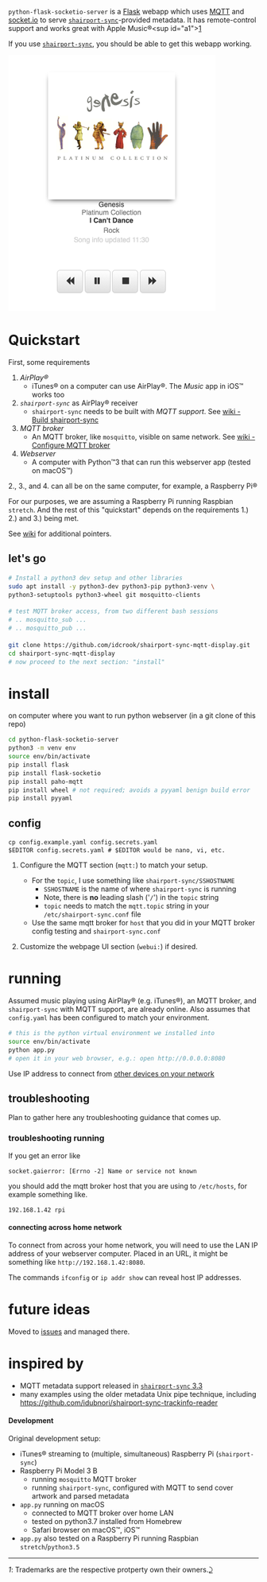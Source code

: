 `python-flask-socketio-server` is a [Flask](http://flask.pocoo.org) webapp which uses [MQTT](https://www.eclipse.org/paho/clients/python/) and [socket.io](https://github.com/miguelgrinberg/Flask-SocketIO) to serve [`shairport-sync`](https://github.com/mikebrady/shairport-sync)-provided metadata. It has remote-control support and works great with Apple Music®<sup id=\"a1\">[1](#f1)</sup>

If you use [`shairport-sync`](https://github.com/mikebrady/shairport-sync), you should be able to get this webapp working.

![Safari screencap](screenshot1.png)

Quickstart
==========

First, some requirements

1.	*AirPlay®*
	-	iTunes® on a computer can use AirPlay®. The *Music* app in iOS™ works too
2.	*`shairport-sync`* as AirPlay® receiver
	-	`shairport-sync` needs to be built with *MQTT support*. See [wiki - Build shairport-sync](https://github.com/idcrook/shairport-sync-mqtt-display/wiki/Build-shairport-sync-with-MQTT-support)
3.	*MQTT broker*
	-	An MQTT broker, like `mosquitto`, visible on same network. See [wiki - Configure MQTT broker](https://github.com/idcrook/shairport-sync-mqtt-display/wiki/Configure-mosquitto-MQTT-broker)
4.	*Webserver*
	-	A computer with Python™3 that can run this webserver app (tested on macOS™)

2., 3., and 4. can all be on the same computer, for example, a Raspberry Pi®

For our purposes, we are assuming a Raspberry Pi running Raspbian `stretch`. And the rest of this "quickstart" depends on the requirements 1.) 2.) and 3.) being met.

See [wiki](https://github.com/idcrook/shairport-sync-mqtt-display/wiki) for additional pointers.

let's go
--------

```bash
# Install a python3 dev setup and other libraries
sudo apt install -y python3-dev python3-pip python3-venv \
python3-setuptools python3-wheel git mosquitto-clients

# test MQTT broker access, from two different bash sessions
# .. mosquitto_sub ...
# .. mosquitto_pub ...

git clone https://github.com/idcrook/shairport-sync-mqtt-display.git
cd shairport-sync-mqtt-display
# now proceed to the next section: "install"
```

install
=======

on computer where you want to run python webserver (in a git clone of this repo)

```bash
cd python-flask-socketio-server
python3 -m venv env
source env/bin/activate
pip install flask
pip install flask-socketio
pip install paho-mqtt
pip install wheel # not required; avoids a pyyaml benign build error
pip install pyyaml
```

config
------

```shell
cp config.example.yaml config.secrets.yaml
$EDITOR config.secrets.yaml # $EDITOR would be nano, vi, etc.
```

1.	Configure the MQTT section (`mqtt:`) to match your setup.

	-	For the `topic`, I use something like `shairport-sync/SSHOSTNAME`
		-	`SSHOSTNAME` is the name of where `shairport-sync` is running
		-	Note, there is **no** leading slash ('`/`') in the `topic` string
		-	`topic` needs to match the `mqtt.topic` string in your `/etc/shairport-sync.conf` file
	-	Use the same mqtt broker for `host` that you did in your MQTT broker config testing and `shairport-sync.conf`

2.	Customize the webpage UI section (`webui:`) if desired.

running
=======

Assumed music playing using AirPlay® (e.g. iTunes®), an MQTT broker, and `shairport-sync` with MQTT support, are already online. Also assumes that `config.yaml` has been configured to match your environment.

```bash
# this is the python virtual environment we installed into
source env/bin/activate
python app.py
# open it in your web browser, e.g.: open http://0.0.0.0:8080
```

Use IP address to connect from [other devices on your network](#connecting-across-home-network)

troubleshooting
---------------

Plan to gather here any troubleshooting guidance that comes up.

### troubleshooting running

If you get an error like

```
socket.gaierror: [Errno -2] Name or service not known
```

you should add the mqtt broker host that you are using to `/etc/hosts`, for example something like.

```
192.168.1.42 rpi
```

#### connecting across home network

To connect from across your home network, you will need to use the LAN IP address of your webserver computer. Placed in an URL, it might be something like `http://192.168.1.42:8080`.

The commands `ifconfig` or `ip addr show` can reveal host IP addresses.

future ideas
============

Moved to [issues](https://github.com/idcrook/shairport-sync-mqtt-display/issues) and managed there.

inspired by
===========

-	MQTT metadata support released in [`shairport-sync` 3.3](https://github.com/mikebrady/shairport-sync/releases/tag/3.3)
-	many examples using the older metadata Unix pipe technique, including https://github.com/idubnori/shairport-sync-trackinfo-reader

#### Development

Original development setup:

-	iTunes® streaming to (multiple, simultaneous) Raspberry Pi (`shairport-sync`\)
-	Raspberry Pi Model 3 B
	-	running `mosquitto` MQTT broker
	-	running `shairport-sync`, configured with MQTT to send cover artwork and parsed metadata
-	`app.py` running on macOS
	-	connected to MQTT broker over home LAN
	-	tested on python3.7 installed from Homebrew
	-	Safari browser on macOS™, iOS™
-	`app.py` also tested on a Raspberry Pi running Raspbian `stretch`/`python3.5`

---

<i id="f1">1</i>: Trademarks are the respective protperty own their owners.[⤸](#a1)
